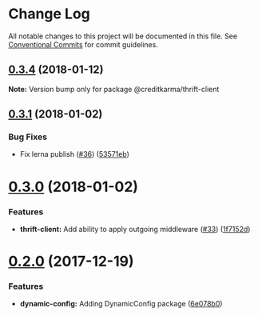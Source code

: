 # Change Log

All notable changes to this project will be documented in this file.
See [Conventional Commits](https://conventionalcommits.org) for commit guidelines.

<a name="0.3.4"></a>
## [0.3.4](https://github.com/creditkarma/thrift-server/tree/master/packages/thrift-client/compare/v0.3.3...v0.3.4) (2018-01-12)




**Note:** Version bump only for package @creditkarma/thrift-client

<a name="0.3.1"></a>
## [0.3.1](https://github.com/creditkarma/thrift-server/tree/master/packages/thrift-client/compare/v0.3.0...v0.3.1) (2018-01-02)


### Bug Fixes

* Fix lerna publish ([#36](https://github.com/creditkarma/thrift-server/tree/master/packages/thrift-client/issues/36)) ([53571eb](https://github.com/creditkarma/thrift-server/tree/master/packages/thrift-client/commit/53571eb))




<a name="0.3.0"></a>
# [0.3.0](https://github.com/creditkarma/thrift-server/tree/master/packages/thrift-client/compare/v0.2.0...v0.3.0) (2018-01-02)


### Features

* **thrift-client:** Add ability to apply outgoing middleware ([#33](https://github.com/creditkarma/thrift-server/tree/master/packages/thrift-client/issues/33)) ([1f7152d](https://github.com/creditkarma/thrift-server/tree/master/packages/thrift-client/commit/1f7152d))




<a name="0.2.0"></a>
# [0.2.0](https://github.com/creditkarma/thrift-server/tree/master/packages/thrift-client/compare/v0.1.3...v0.2.0) (2017-12-19)


### Features

* **dynamic-config:** Adding DynamicConfig package ([6e078b0](https://github.com/creditkarma/thrift-server/tree/master/packages/thrift-client/commit/6e078b0))
